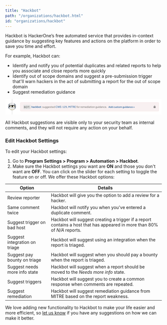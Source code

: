 ```yaml
---
title: "Hackbot"
path: "/organizations/hackbot.html"
id: "organizations/hackbot"
---
```


Hackbot is HackerOne’s free automated service that provides in-context guidance by suggesting key features and actions on the platform in order to save you time and effort.

For example, Hackbot can:
* Identify and notify you of potential duplicates and related reports to help you associate and close reports more quickly
* Identify out of scope domains and suggest a pre-submission trigger that'll warn hackers in the act of submitting a report for the out of scope domain
* Suggest remediation guidance

![hackbot remediation guidance](./images/hackbot-remediation.png)

All Hackbot suggestions are visible only to your security team as internal comments, and they will not require any action on your behalf.

### Edit Hackbot Settings
To edit your Hackbot settings:
1. Go to **Program Settings > Program > Automation > Hackbot**.
2. Make sure the Hackbot settings you want are **ON** and those you don't want are **OFF**. You can click on the slider for each setting to toggle the feature on or off. We offer these Hackbot options:

Option | Details
------- | -------
Review reporter | Hackbot will give you the option to add a review for a hacker.  
Same comment twice | Hackbot will notify you when you've entered a duplicate comment.
Suggest trigger on bad host | Hackbot will suggest creating a trigger if a report contains a host that has appeared in more than 80% of *N/A* reports.
Suggest integration on triage | Hackbot will suggest using an integration when the report is triaged.
Suggest pay bounty on triage | Hackbot will suggest when you should pay a bounty when the report is triaged.
Suggest needs more info state | Hackbot will suggest when a report should be moved to the *Needs more info* state.
Suggest triggers | Hackbot will suggest you to create a common response when comments are repeated.
Suggest remediation | Hackbot will suggest remediation guidance from MITRE based on the report weakness.

We love adding new functionality to Hackbot to make your life easier and more efficient, so [let us know](support.hackerone.com) if you have any suggestions on how we can make it better.
